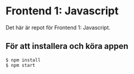 # Frontend 1: Javascript

Det här är repot för Frontend 1: Javascript. 

## För att installera och köra appen

```
$ npm install
$ npm start
``` 